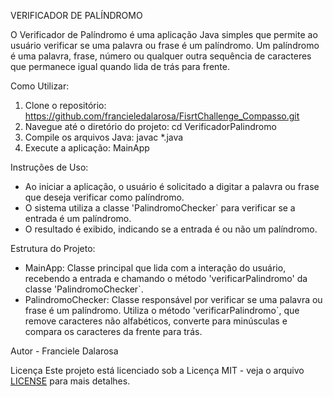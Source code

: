 VERIFICADOR DE PALÍNDROMO

O Verificador de Palíndromo é uma aplicação Java simples que permite ao usuário verificar se uma palavra ou frase é um palíndromo. Um palíndromo é uma palavra, frase, número ou qualquer outra sequência de caracteres que permanece igual quando lida de trás para frente.

Como Utilizar:
1. Clone o repositório: https://github.com/francieledalarosa/FisrtChallenge_Compasso.git
2. Navegue até o diretório do projeto: cd VerificadorPalindromo
3. Compile os arquivos Java: javac *.java
4. Execute a aplicação: MainApp

Instruções de Uso:
- Ao iniciar a aplicação, o usuário é solicitado a digitar a palavra ou frase que deseja verificar como palíndromo.
- O sistema utiliza a classe 'PalindromoChecker` para verificar se a entrada é um palíndromo.
- O resultado é exibido, indicando se a entrada é ou não um palíndromo.

Estrutura do Projeto:
- MainApp: Classe principal que lida com a interação do usuário, recebendo a entrada e chamando o método 'verificarPalindromo' da classe 'PalindromoChecker`.
- PalindromoChecker: Classe responsável por verificar se uma palavra ou frase é um palíndromo. Utiliza o método 'verificarPalindromo`, que remove caracteres não alfabéticos, converte para minúsculas e compara os caracteres da frente para trás.

Autor - Franciele Dalarosa

Licença Este projeto está licenciado sob a Licença MIT - veja o arquivo [LICENSE](LICENSE) para mais detalhes.